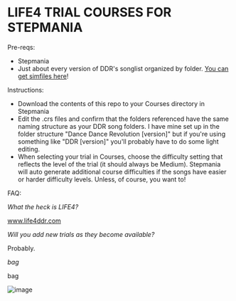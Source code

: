 # LIFE4 TRIAL COURSES FOR STEPMANIA

Pre-reqs:
- Stepmania 
- Just about every version of DDR's songlist organized by folder. <a href="https://zenius-i-vanisher.com/v5.2/simfiles.php">You can get simfiles here</a>!

Instructions:
- Download the contents of this repo to your Courses directory in Stepmania
- Edit the .crs files and confirm that the folders referenced have the same naming structure as your DDR song folders. I have mine set up in the folder structure "Dance Dance Revolution [version]" but if you're using something like "DDR [version]" you'll probably have to do some light editing. 
- When selecting your trial in Courses, choose the difficulty setting that reflects the level of the trial (it should always be Medium). Stepmania will auto generate additional course difficulties if the songs have easier or harder difficulty levels. Unless, of course, you want to! 

FAQ:

*What the heck is LIFE4?*

www.life4ddr.com

*Will you add new trials as they become available?*

Probably.

*bag*

bag

![image](https://user-images.githubusercontent.com/13366464/130363156-edfc0e70-d8ad-44f8-b536-6dd0314bc39c.png)
